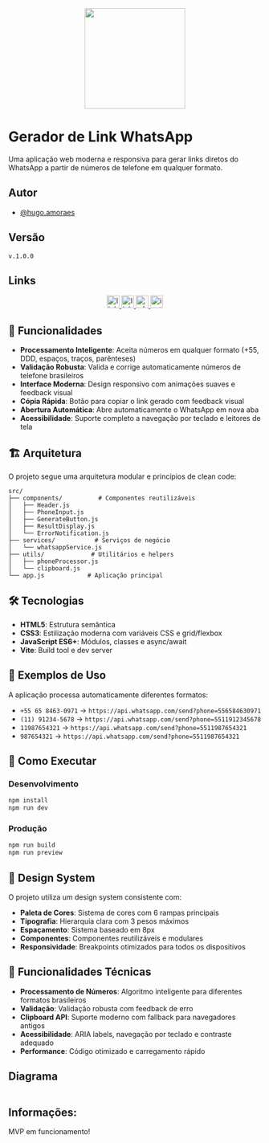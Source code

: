 <div align="center">
<img src="https://github.com/HugoaMoraes/IconDigital/assets/102623594/a6c43865-6821-472b-9c05-65878d4e8780" width="200px" />
</div>

# Gerador de Link WhatsApp

Uma aplicação web moderna e responsiva para gerar links diretos do WhatsApp a partir de números de telefone em qualquer formato.

## Autor

-   [@hugo.amoraes](https://github.com/HugoaMoraes)

## Versão

`v.1.0.0`

## Links

<div align="center">
  <a href="https://linktr.ee/hug.odesign" target="_blank">
    <img src="https://img.shields.io/static/v1?message=Linktree&logo=linktree&label=&color=1de9b6&logoColor=white&labelColor=&style=for-the-badge" height="25" alt="linktree logo"  />
  </a>
  <a href="https://www.linkedin.com/in/hugoamoraes/" target="_blank">
    <img src="https://img.shields.io/static/v1?message=LinkedIn&logo=linkedin&label=&color=0077B5&logoColor=white&labelColor=&style=for-the-badge" height="25" alt="linkedin logo"  />
  </a>
  <a href="https://api.whatsapp.com/send?phone=5561986391903" target="_blank">
    <img src="https://img.shields.io/static/v1?message=Whatsapp&logo=whatsapp&label=&color=25D366&logoColor=white&labelColor=&style=for-the-badge" height="25" alt="whatsapp logo"  />
  </a>
  <a href="https://www.instagram.com/hugo.amoraes/" target="_blank">
    <img src="https://img.shields.io/static/v1?message=Instagram&logo=instagram&label=&color=E4405F&logoColor=white&labelColor=&style=for-the-badge" height="25" alt="instagram logo"  />
  </a>
</div>

## 🚀 Funcionalidades

-   **Processamento Inteligente**: Aceita números em qualquer formato (+55, DDD, espaços, traços, parênteses)
-   **Validação Robusta**: Valida e corrige automaticamente números de telefone brasileiros
-   **Interface Moderna**: Design responsivo com animações suaves e feedback visual
-   **Cópia Rápida**: Botão para copiar o link gerado com feedback visual
-   **Abertura Automática**: Abre automaticamente o WhatsApp em nova aba
-   **Acessibilidade**: Suporte completo a navegação por teclado e leitores de tela

## 🏗️ Arquitetura

O projeto segue uma arquitetura modular e princípios de clean code:

```
src/
├── components/          # Componentes reutilizáveis
│   ├── Header.js
│   ├── PhoneInput.js
│   ├── GenerateButton.js
│   ├── ResultDisplay.js
│   └── ErrorNotification.js
├── services/           # Serviços de negócio
│   └── whatsappService.js
├── utils/             # Utilitários e helpers
│   ├── phoneProcessor.js
│   └── clipboard.js
└── app.js            # Aplicação principal
```

## 🛠️ Tecnologias

-   **HTML5**: Estrutura semântica
-   **CSS3**: Estilização moderna com variáveis CSS e grid/flexbox
-   **JavaScript ES6+**: Módulos, classes e async/await
-   **Vite**: Build tool e dev server

## 📱 Exemplos de Uso

A aplicação processa automaticamente diferentes formatos:

-   `+55 65 8463-0971` → `https://api.whatsapp.com/send?phone=556584630971`
-   `(11) 91234-5678` → `https://api.whatsapp.com/send?phone=5511912345678`
-   `11987654321` → `https://api.whatsapp.com/send?phone=5511987654321`
-   `987654321` → `https://api.whatsapp.com/send?phone=5511987654321`

## 🚀 Como Executar

### Desenvolvimento

```bash
npm install
npm run dev
```

### Produção

```bash
npm run build
npm run preview
```

## 🎨 Design System

O projeto utiliza um design system consistente com:

-   **Paleta de Cores**: Sistema de cores com 6 rampas principais
-   **Tipografia**: Hierarquia clara com 3 pesos máximos
-   **Espaçamento**: Sistema baseado em 8px
-   **Componentes**: Componentes reutilizáveis e modulares
-   **Responsividade**: Breakpoints otimizados para todos os dispositivos

## 🔧 Funcionalidades Técnicas

-   **Processamento de Números**: Algoritmo inteligente para diferentes formatos brasileiros
-   **Validação**: Validação robusta com feedback de erro
-   **Clipboard API**: Suporte moderno com fallback para navegadores antigos
-   **Acessibilidade**: ARIA labels, navegação por teclado e contraste adequado
-   **Performance**: Código otimizado e carregamento rápido

## Diagrama

<div align="center">
<img src="" width="auto" />
</div>

## Informações:

MVP em funcionamento!
